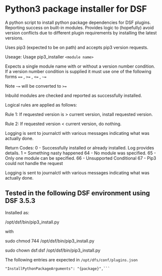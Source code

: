 # Python3 package installer for DSF

A python script to install python package dependencies for DSF plugins.
Reporting success on built-in modules.
Provides logic to (hopefully) avoid version conflicts due to different plugin requirements by installing the latest versions.

Uses pip3 (expected to be on path) and accepts pip3 version requests.

Useage:
Usage pip3_installer `<module name>`

Expects a single module name with or without a version number condition.
If a version number condition is supplied it must use one of the following forms
`==` , `>=` , `<=` , `~=`

Note `~=` will be converted to `>=`

Inbuild modules are checked and reported as successfully installed.

Logical rules are applied as follows:

Rule 1:  If requested version is > current version, install requested version.

Rule 2:  If requested version < current version, do nothing.

Logging is sent to journalctl with various messages indicating what was actually done.

Return Codes:
0 - Successfully installed or already installed.  Log provides details.
1 = Something nasty happened
64 - No module was specified.
65 - Only one module can be specified.
66 - Unsupported Conditional
67 - Pip3 could not handle the request

Logging is sent to journalctl with various messages indicating what was actually done.

## Tested in the following DSF environment using DSF 3.5.3

Installed as:

/opt/dsf/bin/pip3_install.py

with

sudo chmod 744 /opt/dsf/bin/pip3_install.py

sudo chown dsf:dsf /opt/dsf/bin/pip3_install.py

The following entries are expected in `/opt/dfs/conf/plugins.json`

  ```"InstallPythonPackageCommand": "/opt/dsf/bin/pip3_install.py",
  "InstallPythonPackageArguments": "{package}",```
